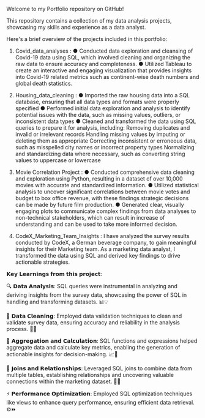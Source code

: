 Welcome to my Portfolio repository on GitHub!

This repository contains a collection of my data analysis projects, showcasing my skills and experience as a data analyst.

Here's a brief overview of the projects included in this portfolio:

1. Covid_data_analyses : 
●	Conducted data exploration and cleansing of Covid-19 data using SQL, which involved cleaning and organizing the raw data to ensure accuracy and completeness.
●	Utilized Tableau to create an interactive and engaging visualization that provides insights into Covid-19 related metrics such as continent-wise
death numbers and global death statistics.


2. Housing_data_cleaning : 
● Imported the raw housing data into a SQL database, ensuring that all data types and formats were properly specified
● Performed initial data exploration and analysis to identify potential issues with the data, such as missing values, outliers, or inconsistent data types
● Cleaned and transformed the data using SQL queries to prepare it for analysis, including:
    Removing duplicates and invalid or irrelevant records
    Handling missing values by imputing or deleting them as appropriate
    Correcting inconsistent or erroneous data, such as misspelled city names or incorrect property types
    Normalizing and standardizing data where necessary, such as converting string values to uppercase or lowercase


3. Movie Correlation Project : 
●	Conducted comprehensive data cleaning and exploration using Python, resulting in a dataset of over 10,000 movies with accurate and standardized information.
●	Utilized statistical analysis to uncover significant correlations between movie votes and budget to box office revenue, with these findings strategic decisions
can be made by future film production.
●	Generated clear, visually engaging plots to communicate complex findings from data analyses to non-technical stakeholders, which can result in increase of 
understanding and can be used to take more informed decision.


4. CodeX_Marketing_Team_Insights :
I have analyzed the survey results conducted by CodeX, a German beverage company, to gain meaningful insights for their Marketing team. As a marketing data analyst, I transformed the data using SQL and derived key findings to drive actionable strategies.

 𝗞𝗲𝘆 𝗟𝗲𝗮𝗿𝗻𝗶𝗻𝗴𝘀 𝗳𝗿𝗼𝗺 𝘁𝗵𝗶𝘀 𝗽𝗿𝗼𝗷𝗲𝗰𝘁: 
 
🔍 𝗗𝗮𝘁𝗮 𝗔𝗻𝗮𝗹𝘆𝘀𝗶𝘀: SQL queries were instrumental in analyzing and deriving insights from the survey data, showcasing the power of SQL in handling and transforming datasets. 📊💡

🧹 𝗗𝗮𝘁𝗮 𝗖𝗹𝗲𝗮𝗻𝗶𝗻𝗴: Employed data validation techniques to clean and validate survey data, ensuring accuracy and reliability in the analysis process. 🧹✅

🔢 𝗔𝗴𝗴𝗿𝗲𝗴𝗮𝘁𝗶𝗼𝗻 𝗮𝗻𝗱 𝗖𝗮𝗹𝗰𝘂𝗹𝗮𝘁𝗶𝗼𝗻: SQL functions and expressions helped aggregate data and calculate key metrics, enabling the generation of actionable insights for decision-making. 📈🔢

🔗 𝗝𝗼𝗶𝗻𝘀 𝗮𝗻𝗱 𝗥𝗲𝗹𝗮𝘁𝗶𝗼𝗻𝘀𝗵𝗶𝗽𝘀: Leveraged SQL joins to combine data from multiple tables, establishing relationships and uncovering valuable connections within the marketing dataset. 🤝🔗

⚡ 𝗣𝗲𝗿𝗳𝗼𝗿𝗺𝗮𝗻𝗰𝗲 𝗢𝗽𝘁𝗶𝗺𝗶𝘇𝗮𝘁𝗶𝗼𝗻: Employed SQL optimization techniques like views to enhance query performance, ensuring efficient data retrieval. ⚙️⏩

